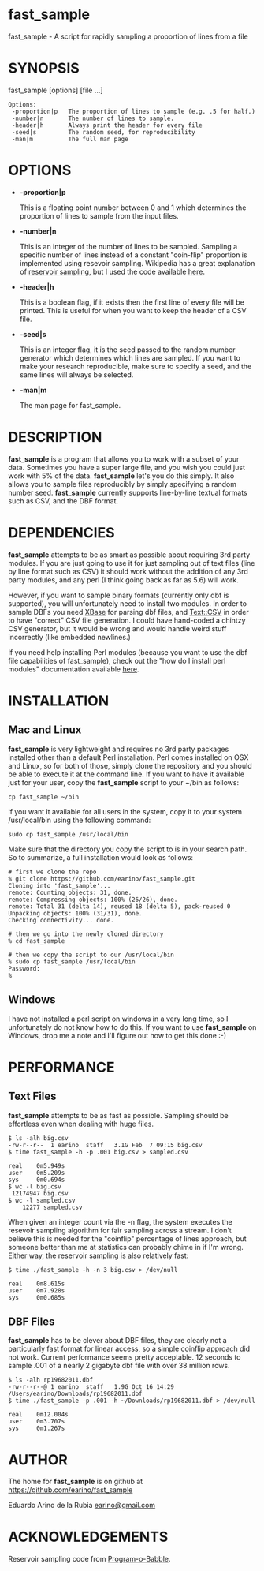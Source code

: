 # fast\_sample

fast\_sample - A script for rapidly sampling a proportion of lines from a file

# SYNOPSIS

fast\_sample \[options\] \[file ...\]

    Options:
     -proportion|p   The proportion of lines to sample (e.g. .5 for half.)
     -number|n       The number of lines to sample.
     -header|h       Always print the header for every file
     -seed|s         The random seed, for reproducibility
     -man|m          The full man page

# OPTIONS

- **-proportion|p**

    This is a floating point number between 0 and 1 which determines the proportion
    of lines to sample from the input files.

- **-number|n**

    This is an integer of the number of lines to be sampled. Sampling a specific 
    number of lines instead of a constant "coin-flip" proportion is implemented
    using resevoir sampling. Wikipedia has a great explanation of [reservoir sampling](http://en.wikipedia.org/wiki/Reservoir_sampling),
    but I used the code available [here](http://data-analytics-tools.blogspot.com/2009/09/reservoir-sampling-algorithm-in-perl.html).

- **-header|h**

    This is a boolean flag, if it exists then the first line of every file will be
    printed. This is useful for when you want to keep the header of a CSV file.

- **-seed|s**

    This is an integer flag, it is the seed passed to the random number generator
    which determines which lines are sampled. If you want to make your research
    reproducible, make sure to specify a seed, and the same lines will always
    be selected.

- **-man|m**

    The man page for fast\_sample.

# DESCRIPTION

**fast\_sample** is a program that allows you to work with a subset of your
data. Sometimes you have a super large file, and you wish you could just
work with 5% of the data. **fast\_sample** let's you do this simply. It also
allows you to sample files reproducibly by simply specifying a random
number seed. **fast\_sample** currently supports line-by-line textual 
formats such as CSV, and the DBF format.

# DEPENDENCIES

**fast\_sample** attempts to be as smart as possible about requiring 3rd
party modules. If you are just going to use it for just sampling out of
text files (line by line format such as CSV) it should work without the
addition of any 3rd party modules, and any perl (I think going back as
far as 5.6) will work.

However, if you want to sample binary formats (currently only dbf is
supported), you will unfortunately need to install two modules. In order
to sample DBFs you need [XBase](https://metacpan.org/pod/XBase) for parsing dbf files, and [Text::CSV](https://metacpan.org/pod/Text::CSV)
in order to have "correct" CSV file generation. I could have hand-coded
a chintzy CSV generator, but it would be wrong and would handle weird
stuff incorrectly (like embedded newlines.)

If you need help installing Perl modules (because you want to use the
dbf file capabilities of fast\_sample), check out the "how do I install
perl modules" documentation available [here](http://www.cpan.org/modules/INSTALL.html).

# INSTALLATION

## Mac and Linux

**fast\_sample** is very lightweight and requires no 3rd party packages
installed other than a default Perl installation. Perl comes installed
on OSX and Linux, so for both of those, simply clone the repository
and you should be able to execute it at the command line. If you 
want to have it available just for your user, copy the **fast\_sample**
script to your ~/bin as follows: 

    cp fast_sample ~/bin

if you want it available for all users in the system, copy it to your
system /usr/local/bin using the following command:

    sudo cp fast_sample /usr/local/bin

Make sure that the directory you copy the script to is in your search
path. So to summarize, a full installation would look as follows:

    # first we clone the repo
    % git clone https://github.com/earino/fast_sample.git
    Cloning into 'fast_sample'...
    remote: Counting objects: 31, done.
    remote: Compressing objects: 100% (26/26), done.
    remote: Total 31 (delta 14), reused 18 (delta 5), pack-reused 0
    Unpacking objects: 100% (31/31), done.
    Checking connectivity... done.

    # then we go into the newly cloned directory
    % cd fast_sample

    # then we copy the script to our /usr/local/bin
    % sudo cp fast_sample /usr/local/bin
    Password:
    %

## Windows

I have not installed a perl script on windows in a very long time, so
I unfortunately do not know how to do this. If you want to use 
**fast\_sample** on Windows, drop me a note and I'll figure out how to
get this done :-)

# PERFORMANCE

## Text Files

**fast\_sample** attempts to be as fast as possible. Sampling should be
effortless even when dealing with huge files.

    $ ls -alh big.csv
    -rw-r--r--  1 earino  staff   3.1G Feb  7 09:15 big.csv
    $ time fast_sample -h -p .001 big.csv > sampled.csv

    real    0m5.949s
    user    0m5.209s
    sys     0m0.694s
    $ wc -l big.csv
     12174947 big.csv
    $ wc -l sampled.csv
        12277 sampled.csv

When given an integer count via the -n flag, the system executes the
resevoir sampling algorithm for fair sampling across a stream. I don't
believe this is needed for the "coinflip" percentage of lines approach,
but someone better than me at statistics can probably chime in if I'm
wrong. Either way, the reservoir sampling is also relatively fast:

    $ time ./fast_sample -h -n 3 big.csv > /dev/null

    real    0m8.615s
    user    0m7.928s
    sys     0m0.685s

## DBF Files

**fast\_sample** has to be clever about DBF files, they are clearly not a
particularly fast format for linear access, so a simple coinflip approach
did not work. Current performance seems pretty acceptable. 12 seconds to
sample .001 of a nearly 2 gigabyte dbf file with over 38 million rows.

    $ ls -alh rp19682011.dbf 
    -rw-r--r--@ 1 earino  staff   1.9G Oct 16 14:29 /Users/earino/Downloads/rp19682011.dbf
    $ time ./fast_sample -p .001 -h ~/Downloads/rp19682011.dbf > /dev/null

    real    0m12.004s
    user    0m3.707s
    sys     0m1.267s

# AUTHOR

The home for **fast\_sample** is on github at https://github.com/earino/fast_sample

Eduardo Arino de la Rubia <earino@gmail.com>

# ACKNOWLEDGEMENTS

Reservoir sampling code from [Program-o-Babble](http://data-analytics-tools.blogspot.com/2009/09/reservoir-sampling-algorithm-in-perl.html).
